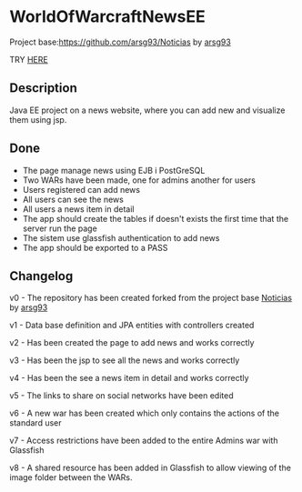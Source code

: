 # WorldOfWarcraftNewsEE

Project base:https://github.com/arsg93/Noticias by [arsg93](https://github.com/arsg93)


TRY [HERE](http://news1.news80103.private.jelastic.cloud/WorldOfWarcraftNewsEE-war/) 


## Description

Java EE project on a news website, where you can add new and visualize them using jsp.

## Done

<ul>
<li>The page manage news using EJB i PostGreSQL</li>
<li>Two WARs have been made, one for admins another for users</li>
<li>Users registered can add news</li>
<li>All users can see the news</li>
<li>All users a news item in detail</li>
<li>The app should create the tables if doesn't exists the first time that the server run the page</li>
<li>The sistem use glassfish authentication to add news</li>
<li>The app should be exported to a PASS</li>
</ul>



## Changelog


v0 - The repository has been created forked from the project base 
     [Noticias](https://github.com/arsg93/Noticias)
     by [arsg93](https://github.com/arsg93)

v1 - Data base definition and JPA entities with controllers created

v2 - Has been created the page to add news and works correctly

v3 - Has been the jsp to see all the news and works correctly

v4 - Has been the see a news item in detail and works correctly

v5 - The links to share on social networks have been edited

v6 - A new war has been created which only contains the actions of the standard user

v7 - Access restrictions have been added to the entire Admins war with Glassfish

v8 - A shared resource has been added in Glassfish to allow viewing of the image folder between the WARs.
